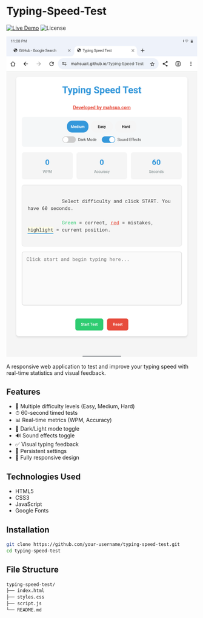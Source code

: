 # Typing-Speed-Test

[![Live Demo](https://img.shields.io/badge/Live_Demo-🌐_Brightgreen?style=for-the-badge)]([https://mahsuait.github.io/Modern-Calculator/](https://mahsuait.github.io/Typing-Speed-Test/))
![License](https://img.shields.io/badge/License-MIT-blue?style=for-the-badge)

![Calculator Screenshot](screenshot.png) <!-- Add your screenshot here -->

A responsive web application to test and improve your typing speed with real-time statistics and visual feedback.

## Features

- 🎯 Multiple difficulty levels (Easy, Medium, Hard)
- ⏱ 60-second timed tests
- 📊 Real-time metrics (WPM, Accuracy)
- 🎨 Dark/Light mode toggle
- 🔊 Sound effects toggle
- ✅ Visual typing feedback
- 💾 Persistent settings
- 📱 Fully responsive design

## Technologies Used

- HTML5
- CSS3
- JavaScript
- Google Fonts

## Installation

```bash
git clone https://github.com/your-username/typing-speed-test.git
cd typing-speed-test
```

## File Structure

```bash
typing-speed-test/
├── index.html
├── styles.css
├── script.js
└── README.md
```
